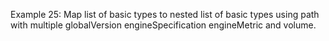 Example 25:
Map list of basic types to nested list of basic types using path with multiple globalVersion engineSpecification  engineMetric and volume.